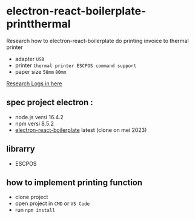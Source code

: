 # electron-react-boilerplate-printthermal
Research how to electron-react-boilerplate do printing invoice to thermal printer
- adapter `USB` 
- printer  `thermal printer ESCPOS command support`
- paper size `58mm` `80mm`

[Research Logs in here](https://github.com/denitiawan/electron-react-boilerplate-printthermal/blob/main/log-version.md)

## spec project electron :
- node.js versi 16.4.2
- npm versi 8.5.2
- [electron-react-boilerplate](https://github.com/electron-react-boilerplate/electron-react-boilerplate) latest (clone on mei 2023)

## librarry
- ESCPOS 

## how to implement printing function
- clone project
- open project in `CMD` or `VS Code`
- run `npm install `



